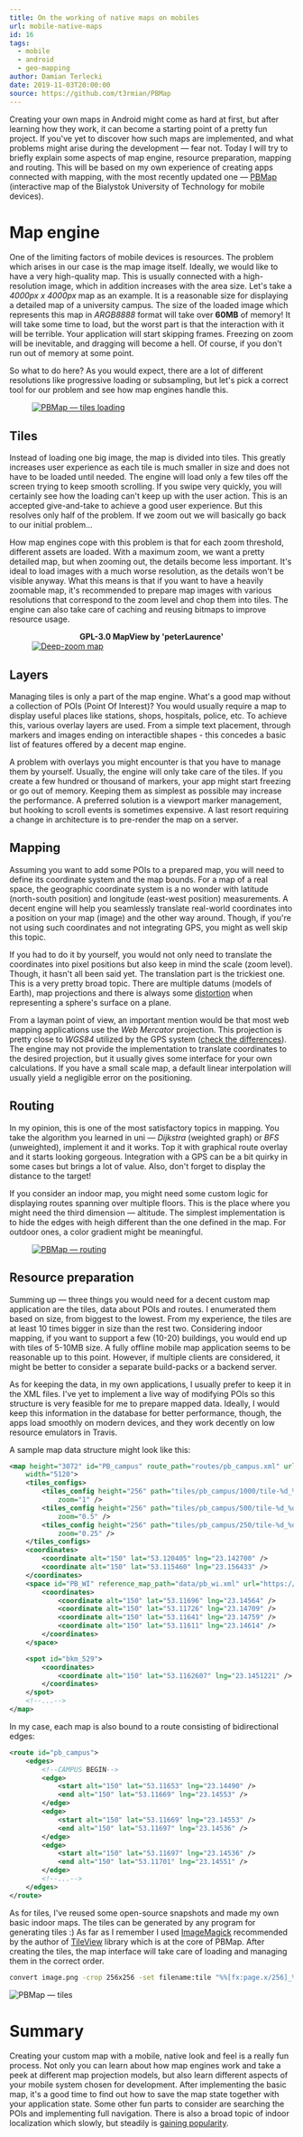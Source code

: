```yaml
---
title: On the working of native maps on mobiles
url: mobile-native-maps
id: 16
tags:
  - mobile
  - android
  - geo-mapping
author: Damian Terlecki
date: 2019-11-03T20:00:00
source: https://github.com/t3rmian/PBMap
---
```


Creating your own maps in Android might come as hard at first, but after learning how they work, it can become a starting point of a pretty fun project. If you've yet to discover how such maps are implemented, and what problems might arise during the development — fear not. Today I will try to briefly explain some aspects of map engine, resource preparation, mapping and routing. This will be based on my own experience of creating apps connected with mapping, with the most recently updated one — [PBMap](https://play.google.com/store/apps/details?id=io.github.t3r1jj.pbmap) (interactive map of the Bialystok University of Technology for mobile devices).

# Map engine

One of the limiting factors of mobile devices is resources. The problem which arises in our case is the map image itself. Ideally, we would like to have a very high-quality map. This is usually connected with a high-resolution image, which in addition increases with the area size. Let's take a *4000px x 4000px* map as an example. It is a reasonable size for displaying a detailed map of a university campus. The size of the loaded image which represents this map in *ARGB8888* format will take over **60MB** of memory! It will take some time to load, but the worst part is that the interaction with it will be terrible. Your application will start skipping frames. Freezing on zoom will be inevitable, and dragging will become a hell. Of course, if you don't run out of memory at some point.

So what to do here? As you would expect, there are a lot of different resolutions like progressive loading or subsampling, but let's pick a correct tool for our problem and see how map engines handle this.

<figure>
<a href="https://play.google.com/store/apps/details?id=io.github.t3r1jj.pbmap"><img src="/img/hq/PBMap-loading.png" alt="PBMap — tiles loading" title="PBMap — tiles loading"></a>
</figure>

## Tiles

Instead of loading one big image, the map is divided into tiles. This greatly increases user experience as each tile is much smaller in size and does not have to be loaded until needed. The engine will load only a few tiles off the screen trying to keep smooth scrolling. If you swipe very quickly, you will certainly see how the loading can't keep up with the user action. This is an accepted give-and-take to achieve a good user experience. But this resolves only half of the problem. If we zoom out we will basically go back to our initial problem...

How map engines cope with this problem is that for each zoom threshold, different assets are loaded. With a maximum zoom, we want a pretty detailed map, but when zooming out, the details become less important. It's ideal to load images with a much worse resolution, as the details won't be visible anyway. What this means is that if you want to have a heavily zoomable map, it's recommended to prepare map images with various resolutions that correspond to the zoom level and chop them into tiles. The engine can also take care of caching and reusing bitmaps to improve resource usage.

<figure>
  <figcaption><center><b>GPL-3.0 MapView by 'peterLaurence'</b></center></figcaption>
  <a href="https://github.com/peterLaurence/MapView"><img src="/img/hq/MapView.png" alt="Deep-zoom map" title="Deep-zoom map"></a>
</figure>

## Layers

Managing tiles is only a part of the map engine. What's a good map without a collection of POIs (Point Of Interest)? You would usually require a map to display useful places like stations, shops, hospitals, police, etc. To achieve this, various overlay layers are used. From a simple text placement, through markers and images ending on interactible shapes - this concedes a basic list of features offered by a decent map engine.

A problem with overlays you might encounter is that you have to manage them by yourself. Usually, the engine will only take care of the tiles. If you create a few hundred or thousand of markers, your app might start freezing or go out of memory. Keeping them as simplest as possible may increase the performance. A preferred solution is a viewport marker management, but hooking to scroll events is sometimes expensive. A last resort requiring a change in architecture is to pre-render the map on a server.

## Mapping

Assuming you want to add some POIs to a prepared map, you will need to define its coordinate system and the map bounds. For a map of a real space, the geographic coordinate system is a no wonder with latitude (north-south position) and longitude (east-west position) measurements. A decent engine will help you seamlessly translate real-world coordinates into a position on your map (image) and the other way around. Though, if you're not using such coordinates and not integrating GPS, you might as well skip this topic.

If you had to do it by yourself, you would not only need to translate the coordinates into pixel positions but also keep in mind the scale (zoom level). Though, it hasn't all been said yet. The translation part is the trickiest one. This is a very pretty broad topic. There are multiple datums (models of Earth), map projections and there is always some [distortion](https://en.wikipedia.org/wiki/Theorema_Egregium) when representing a sphere's surface on a plane.

From a layman point of view, an important mention would be that most web mapping applications use the *Web Mercator* projection. This projection is pretty close to *WGS84* utilized by the GPS system ([check the differences](https://lyzidiamond.com/posts/4326-vs-3857)). The engine may not provide the implementation to translate coordinates to the desired projection, but it usually gives some interface for your own calculations. If you have a small scale map, a default linear interpolation will usually yield a negligible error on the positioning.

## Routing

In my opinion, this is one of the most satisfactory topics in mapping. You take the algorithm you learned in uni — *Dijkstra* (weighted graph) or *BFS* (unweighted), implement it and it works. Top it with graphical route overlay and it starts looking gorgeous. Integration with a GPS can be a bit quirky in some cases but brings a lot of value. Also, don't forget to display the distance to the target!

If you consider an indoor map, you might need some custom logic for displaying routes spanning over multiple floors. This is the place where you might need the third dimension — altitude. The simplest implementation is to hide the edges with heigh different than the one defined in the map. For outdoor ones, a color gradient might be meaningful.

<figure>
<a href="https://play.google.com/store/apps/details?id=io.github.t3r1jj.pbmap"><img src="/img/hq/PBMap-routing.png" alt="PBMap — routing" title="PBMap — routing"></a>
</figure>

## Resource preparation

Summing up — three things you would need for a decent custom map application are the tiles, data about POIs and routes. I enumerated them based on size, from biggest to the lowest. From my experience, the tiles are at least 10 times bigger in size than the rest two. Considering indoor mapping, if you want to support a few (10-20) buildings, you would end up with tiles of 5-10MB size. A fully offline mobile map application seems to be reasonable up to this point. However, if multiple clients are considered, it might be better to consider a separate build-packs or a backend server.

As for keeping the data, in my own applications, I usually prefer to keep it in the XML files. I've yet to implement a live way of modifying POIs so this structure is very feasible for me to prepare mapped data. Ideally, I would keep this information in the database for better performance, though, the apps load smoothly on modern devices, and they work decently on low resource emulators in Travis.

A sample map data structure might look like this:
```xml
<map height="3072" id="PB_campus" route_path="routes/pb_campus.xml" url="http://pb.edu.pl/"
    width="5120">
    <tiles_configs>
        <tiles_config height="256" path="tiles/pb_campus/1000/tile-%d_%d.png" width="256"
            zoom="1" />
        <tiles_config height="256" path="tiles/pb_campus/500/tile-%d_%d.png" width="256"
            zoom="0.5" />
        <tiles_config height="256" path="tiles/pb_campus/250/tile-%d_%d.png" width="256"
            zoom="0.25" />
    </tiles_configs>
    <coordinates>
        <coordinate alt="150" lat="53.120405" lng="23.142700" />
        <coordinate alt="150" lat="53.115460" lng="23.156433" />
    </coordinates>
    <space id="PB_WI" reference_map_path="data/pb_wi.xml" url="https://wi.pb.edu.pl">
        <coordinates>
            <coordinate alt="150" lat="53.11696" lng="23.14564" />
            <coordinate alt="150" lat="53.11726" lng="23.14709" />
            <coordinate alt="150" lat="53.11641" lng="23.14759" />
            <coordinate alt="150" lat="53.11611" lng="23.14614" />
        </coordinates>
    </space>

    <spot id="bkm_529">
        <coordinates>
            <coordinate alt="150" lat="53.1162607" lng="23.1451221" />
        </coordinates>
    </spot>
    <!--...-->
</map>
```

In my case, each map is also bound to a route consisting of bidirectional edges:
```xml
<route id="pb_campus">
    <edges>
        <!--CAMPUS BEGIN-->
        <edge>
            <start alt="150" lat="53.11653" lng="23.14490" />
            <end alt="150" lat="53.11669" lng="23.14553" />
        </edge>
        <edge>
            <start alt="150" lat="53.11669" lng="23.14553" />
            <end alt="150" lat="53.11697" lng="23.14536" />
        </edge>
        <edge>
            <start alt="150" lat="53.11697" lng="23.14536" />
            <end alt="150" lat="53.11701" lng="23.14551" />
        </edge>
        <!--...-->
    </edges>
</route>
```

As for tiles, I've reused some open-source snapshots and made my own basic indoor maps. The tiles can be generated by any program for generating tiles :) As far as I remember I used [ImageMagick](https://imagemagick.org/index.php) recommended by the author of [TileView](https://github.com/moagrius/TileView/wiki/Creating-Tiles) library which is at the core of PBMap. After creating the tiles, the map interface will take care of loading and managing them in the correct order.

```bash
convert image.png -crop 256x256 -set filename:tile "%%[fx:page.x/256]_%%[fx:page.y/256]" +repage +adjoin "tiles/tile-%%[filename:tile].png"
```
<img src="/img/hq/PBMap-tiles.png" alt="PBMap — tiles" title="PBMap — tiles">

# Summary

Creating your custom map with a mobile, native look and feel is a really fun process. Not only you can learn about how map engines work and take a peek at different map projection models, but also learn different aspects of your mobile system chosen for development. After implementing the basic map, it's a good time to find out how to save the map state together with your application state. Some other fun parts to consider are searching the POIs and implementing full navigation. There is also a broad topic of indoor localization which slowly, but steadily is [gaining popularity](https://www.reuters.com/brandfeatures/venture-capital/article?id=45257).
